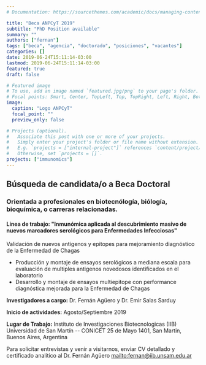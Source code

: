 ```yaml
---
# Documentation: https://sourcethemes.com/academic/docs/managing-content/

title: "Beca ANPCyT 2019"
subtitle: "PhD Position available"
summary: ""
authors: ["fernan"]
tags: ["beca", "agencia", "doctorado", "posiciones", "vacantes"]
categories: []
date: 2019-06-24T15:11:14-03:00
lastmod: 2019-06-24T15:11:14-03:00
featured: true
draft: false

# Featured image
# To use, add an image named `featured.jpg/png` to your page's folder.
# Focal points: Smart, Center, TopLeft, Top, TopRight, Left, Right, BottomLeft, Bottom, BottomRight.
image: 
  caption: "Logo ANPCyT"
  focal_point: ""
  preview_only: false

# Projects (optional).
#   Associate this post with one or more of your projects.
#   Simply enter your project's folder or file name without extension.
#   E.g. `projects = ["internal-project"]` references `content/project/deep-learning/index.md`.
#   Otherwise, set `projects = []`.
projects: ["immunomics"]
---
```


## Búsqueda de candidata/o a Beca Doctoral

### Orientada a profesionales en biotecnólogía, biólogía, bioquímica, o carreras relacionadas.

#### Linea de trabajo: "Inmunómica aplicada al descubrimiento masivo de nuevos marcadores serológicos para Enfermedades Infecciosas"

Validación de nuevos antígenos y epitopes para mejoramiento diagnóstico de la Enfermedad de Chagas

 * Producción y montaje de ensayos serológicos a mediana escala para evaluación de multiples antigenos novedosos identificados en el laboratorio
 * Desarrollo y montaje de ensayos multiepitope con performance diagnóstica mejorada para la Enfermedad de Chagas

<!--more-->
**Investigadores a cargo:**
Dr. Fernán Agüero y Dr. Emir Salas Sarduy

**Inicio de actividades:** Agosto/Septiembre 2019

**Lugar de Trabajo:** 
Instituto de Investigaciones Biotecnologicas (IIB)
Universidad de San Martín -- CONICET
25 de Mayo 1401, San Martin, Buenos Aires, Argentina

Para solicitar entrevistas y venir a visitarnos, enviar CV detallado y
certificado analítico al Dr. Fernán Agüero <mailto:fernan@iib.unsam.edu.ar>
